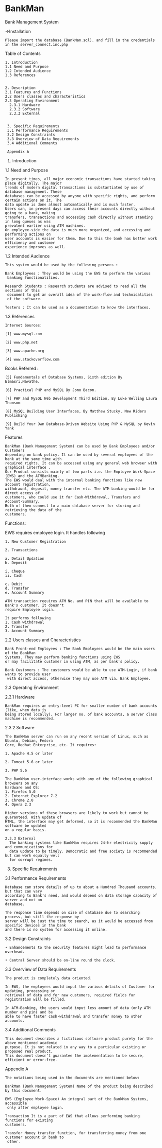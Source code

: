 # BankMan
Bank Management System

->Installation

    Please import the database (BankMan.sql), and fill in the credentials in the server_connect.inc.php


Table of Contents

    1. Introduction      	
    1.1 Need and Purpose      	
    1.2 Intended Audience     	
    1.3 References                 

    
    2. Description     
    2.1 Features and Functions   	
    2.2 Users classes and characteristics   	
    2.3 Operating Environment       	
      2.3.1 Hardware   	
      2.3.2 Software 	
      2.3.3 External         	
   

     3. Specific Requirements  	
     3.1 Performance Requirements  	
     3.2 Design Constraints   	
     3.3 Overview of Data Requirements  
     3.4 Additional Comments     	

     Appendix A                          	




1. Introduction

1.1 Need and Purpose
  
    In present times, all major economic transactions have started taking place digitally. The major
    trends of modern digital transactions is substantiated by use of database management. These
    databases can be accessed by anyone with specific rights, and perform certain actions on it. The
    data update is done almost automatically and is much faster.
    Users can, in present days can access their accounts directly without going to a bank, making
    transfers, transactions and accessing cash directly without standing in long queues as was
    prevalent earlier using ATM machines.
    On employee-side the data is much more organized, and accessing and performing actions on
    user accounts is easier for them. Due to this the bank has better work efficiency and customer
    experience improves as well.
    
1.2 Intended Audience

    This system would be used by the following persons :
    
    Bank Employees : They would be using the EWS to perform the various
     banking functionalities.
    
    Research Students : Research students are advised to read all the sections of this
     document to get an overall idea of the work-flow and technicalities
     of the software.
    
    Testers : It can be used as a documentation to know the interfaces.
    
1.3 References

    Internet Sources:
    
    [1] www.mysql.com
    
    [2] www.php.net
    
    [3] www.apache.org
    
    [4] www.stackoverflow.com
    

Books Referred :

    [5] Fundamentals of Database Systems, Sixth edition By Elmasri,Navathe.
  
    [6] Practical PHP and MySQL By Jono Bacon.
  
    [7] PHP and MySQL Web Development Third Edition, By Luke Welling Laura Thomson
  
    [8] MySQL Building User Interfaces, By Matthew Stucky, New Riders Publishing
  
    [9] Build Your Own Database-Driven Website Using PHP & MySQL by Kevin Yank


Features

    BankMan (Bank Management System) can be used by Bank Employees and/or Customers
    depending on bank policy. It can be used by several employees of the bank at the same time with
    required rights. It can be accessed using any general web browser with graphical interface .
    Our Product consists mainly of two parts i.e. the Employee Work-Space (EWS) and the ATMBanking.
    The EWS would deal with the internal banking functions like new account registration,
    withdrawal, deposit, money transfer etc. The ATM banking would be for direct access of
    customers, who could use it for Cash-Withdrawal, Transfers and Account-Summary.
    Both of them connect to a main database server for storing and retrieving the data of the
    customers.

Functions:

  EWS requires employee login. It handles following
   
    1. New Customer Registration
   
    2. Transactions
   
    a. Detail Updation
    b. Deposit
   
    i. Cheque
    ii. Cash
   
    c. Debit
    d. Transfer
    e. Account Summary

    ATM transaction requires ATM No. and PIN that will be available to Bank's customer. It doesn't
    require Employee login.

    It performs following
    1. Cash withdrawal
    2. Transfer
    3. Account Summary
    
  2.2 Users classes and Characteristics
    
    Bank Front-end Employees : The Bank Employees would be the main users of the BankMan
    Systems. They may perform banking functions using EWS
    or may facilitate customer in using ATM, as per bank's policy.
   
    Bank Customers : The customers would be able to use ATM-Login, if bank wants to provide user
     with direct access, otherwise they may use ATM via. Bank Employee.

2.3 Operating Environment

  2.3.1 Hardware
    
    BankMan requires an entry-level PC for smaller number of bank accounts (like, when data is
    being stored locally). For larger no. of bank accounts, a server class machine is recommended.

  2.3.2 Software

    The BankMan server can run on any recent version of Linux, such as Ubuntu, Debian, Fedora
    Core, Redhat Enterprise, etc. It requires:
    
    1. Apache 4.5 or later
    
    2. Tomcat 5.6 or later
    
    3. PHP 5.6

    The BankMan user-interface works with any of the following graphical browsers on any
    hardware and OS:
    1. Firefox 5.0
    2. Internet Explorer 7.2
    3. Chrome 2.0
    4. Opera 2.3

    Higher versions of these browsers are likely to work but cannot be guaranteed. With update of
    HTML, the interface may get deformed, so it is recommended the BankMan software be updated
    on a regular basis.

    2.3.3 External
      The banking systems like BankMan requires 24-hr electricity supply and communications for
      data update to be timely. Democratic and free society is recommended but can work equally well
      for corrupt regimes.

3. Specific Requirements

3.1 Performance Requirements
  
    Database can store details of up to about a Hundred Thousand accounts, but that can vary
    according to Bank's need, and would depend on data storage capacity of server and not on
    database.
    
    The response time depends on size of database due to searching process, but still the response by
    server will be just the time to search, as it would be accessed from specific devices in the bank
    and there is no system for accessing it online.

  3.2 Design Constraints

    • Enhancements to the security features might lead to performance overhead.
    
    • Central Server should be on-line round the clock.

   3.3 Overview of Data Requirements
  
    The product is completely data oriented.
    
    In EWS, the employees would input the various details of Customer for updating, processing or
    retrieval of data and for new customers, required fields for registration will be filled.
    
    In ATM-Banking, the users would input less amount of data (only ATM number and pin) and be
    able to have faster cash-withdrawal and transfer money to other accounts.

  3.4 Additional Comments
  
  
    This document describes a fictitious software product purely for the above mentioned academic
    purpose. It is not related in any way to a particular existing or proposed real product.
    This document doesn't guarantee the implementation to be secure, efficient or error-free.


  Appendix A
    
    The notations being used in the documents are mentioned below:
    
    BankMan (Bank Management System) Name of the product being described by this document.
    
    EWS (Employee Work-Space) An integral part of the BankMan Systems, accessible
     only after employee login.
    
    Transaction It is a part of EWS that allows performing banking functions for existing
    customers.
    
    Transfer Money transfer function, for transferring money from one customer account in bank to
     other.
